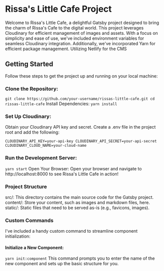 
# Rissa's Little Cafe Project
Welcome to Rissa's Little Cafe, a delightful Gatsby project designed to bring the charm of Rissa's Cafe to the digital world. This project leverages Cloudinary for efficient management of images and assets. With a focus on simplicity and ease of use, we've included environment variables for seamless Cloudinary integration. Additionally, we've incorporated Yarn for efficient package management. Utilizing Netlify for the CMS

## Getting Started
Follow these steps to get the project up and running on your local machine:

### Clone the Repository:

``git clone https://github.com/your-username/rissas-little-cafe.git
cd rissas-little-cafe``
Install Dependencies:
`yarn install`

### Set Up Cloudinary:

Obtain your Cloudinary API key and secret.
Create a .env file in the project root and add the following:

``CLOUDINARY_API_KEY=your-api-key
CLOUDINARY_API_SECRET=your-api-secret
CLOUDINARY_CLOUD_NAME=your-cloud-name``

### Run the Development Server:

`yarn start`
Open Your Browser:
Open your browser and navigate to http://localhost:8000 to see Rissa's Little Cafe in action!

### Project Structure
src/: This directory contains the main source code for the Gatsby project.
content/: Store your content, such as images and markdown files, here.
static/: Static files that need to be served as-is (e.g., favicons, images).

### Custom Commands
I've included a handy custom command to streamline component initialization:

#### Initialize a New Component:
`yarn init:component`
This command prompts you to enter the name of the new component and sets up the basic structure for you.

